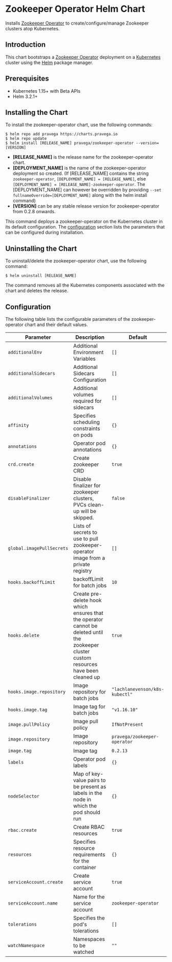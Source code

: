# Zookeeper Operator Helm Chart

Installs [Zookeeper Operator](https://github.com/pravega/zookeeper-operator) to create/configure/manage Zookeeper clusters atop Kubernetes.

## Introduction

This chart bootstraps a [Zookeeper Operator](https://github.com/pravega/zookeeper-operator) deployment on a [Kubernetes](http://kubernetes.io) cluster using the [Helm](https://helm.sh) package manager.

## Prerequisites
  - Kubernetes 1.15+ with Beta APIs
  - Helm 3.2.1+

## Installing the Chart

To install the zookeeper-operator chart, use the following commands:

```
$ helm repo add pravega https://charts.pravega.io
$ helm repo update
$ helm install [RELEASE_NAME] pravega/zookeeper-operator --version=[VERSION]
```
- **[RELEASE_NAME]** is the release name for the zookeeper-operator chart.
- **[DEPLOYMENT_NAME]** is the name of the zookeeper-operator deployment so created. (If [RELEASE_NAME] contains the string `zookeeper-operator`, `[DEPLOYMENT_NAME] = [RELEASE_NAME]`, else `[DEPLOYMENT_NAME] = [RELEASE_NAME]-zookeeper-operator`. The [DEPLOYMENT_NAME] can however be overridden by providing `--set fullnameOverride=[DEPLOYMENT_NAME]` along with the helm install command)
- **[VERSION]** can be any stable release version for zookeeper-operator from 0.2.8 onwards.

This command deploys a zookeeper-operator on the Kubernetes cluster in its default configuration. The [configuration](#configuration) section lists the parameters that can be configured during installation.

## Uninstalling the Chart

To uninstall/delete the zookeeper-operator chart, use the following command:

```
$ helm uninstall [RELEASE_NAME]
```

The command removes all the Kubernetes components associated with the chart and deletes the release.

## Configuration

The following table lists the configurable parameters of the zookeeper-operator chart and their default values.

| Parameter | Description | Default |
| ----- | ----------- | ------ |
| `additionalEnv` | Additional Environment Variables | `[]` |
| `additionalSidecars` | Additional Sidecars Configuration | `[]` |
| `additionalVolumes` | Additional volumes required for sidecars | `[]` |
| `affinity` | Specifies scheduling constraints on pods | `{}` |
| `annotations` | Operator pod annotations | `{}` |
| `crd.create` | Create zookeeper CRD | `true` |
| `disableFinalizer` | Disable finalizer for zookeeper clusters, PVCs clean-up will be skipped.| `false` |
| `global.imagePullSecrets` | Lists of secrets to use to pull zookeeper-operator image from a private registry | `[]` |
| `hooks.backoffLimit` | backoffLimit for batch jobs | `10` |
| `hooks.delete` | Create pre-delete hook which ensures that the operator cannot be deleted until the zookeeper cluster custom resources have been cleaned up | `true` |
| `hooks.image.repository` | Image repository for batch jobs | `"lachlanevenson/k8s-kubectl"` |
| `hooks.image.tag` | Image tag for batch jobs | `"v1.16.10"` |
| `image.pullPolicy` | Image pull policy | `IfNotPresent` |
| `image.repository` | Image repository | `pravega/zookeeper-operator` |
| `image.tag` | Image tag | `0.2.13` |
| `labels` | Operator pod labels | `{}` |
| `nodeSelector` | Map of key-value pairs to be present as labels in the node in which the pod should run | `{}` |
| `rbac.create` | Create RBAC resources | `true` |
| `resources` | Specifies resource requirements for the container | `{}` |
| `serviceAccount.create` | Create service account | `true` |
| `serviceAccount.name` | Name for the service account | `zookeeper-operator` |
| `tolerations` | Specifies the pod's tolerations | `[]` |
| `watchNamespace` | Namespaces to be watched  | `""` |
